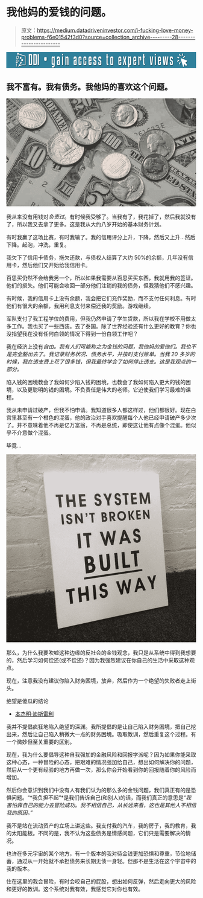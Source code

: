 # 我他妈的爱钱的问题。

> 原文：<https://medium.datadriveninvestor.com/i-fucking-love-money-problems-f6e01542f3d0?source=collection_archive---------28----------------------->

[![](img/3da46455f1772e33860004b911b6951c.png)](http://www.track.datadriveninvestor.com/DDIBeta11-21)

## 我不富有。我有债务。我他妈的喜欢这个问题。

![](img/ee588be389de7bf1eb734e8a92bc90fd.png)

我从来没有用钱对*负责过*。有时候我受够了。当我有了，我花掉了，然后我就没有了，所以我又去拿了更多。这是我从大约八岁开始的基本财务计划。

有时我赢了这场比赛，有时我输了。我的信用评分上升，下降，然后又上升…然后下降。起泡，冲洗，重复。

我欠下了信用卡债务，拖欠还款，与债权人结算了大约 50%的余额，几年没有信用卡，然后他们又开始给我信用卡。

百思买仍然不会给我另一个，所以如果我需要从百思买买东西，我就用我的签证。他们的损失。他们可能会收回一部分他们注销的我的债务，但我猜他们不感兴趣。

有时候，我的信用卡上没有余额，我会把它们充作奖励，而不支付任何利息。有时他们有很大的余额，我用利息支付来偿还我的奖励。游戏继续。

军队支付了我工程学位的费用，但我仍然申请了学生贷款，所以我在学校不用做太多工作。我也买了一些西装。去了泰国。除了世界经验还有什么更好的教育？你也没指望我在没有任何白领的情况下得到一份白领工作吧？

我在经济上没有*自由。我有人们可能称之为金钱的问题，我他妈的爱他们。我也不是完全豁出去了。我记录财务状况、债务水平，并按时支付账单。当我 20 多岁的时候，我在透支费上花了很多钱，但我最终学会了如何停止透支。这是我观点的一部分。*

陷入钱的困境教会了我如何少陷入钱的困境，也教会了我如何陷入更大的钱的困境，以及更聪明的钱的困境。不负责任是伟大的老师。它迫使我们学习最难的课程。

我从未申请过破产，但我不怕申请。我知道很多人都这样过，他们都很好。现在白宫里甚至有一个橙色的混蛋，他的政治对手喜欢提醒每个人他已经申请破产多少次了。并不意味着他不再是亿万富翁，不再是总统，即使这让他有点像个混蛋。他似乎不介意做个混蛋。

毕竟…

![](img/72b01ba229fbb83d27c44773bc4e192b.png)

那么，为什么我要吹嘘这种边缘的反社会的金钱观念，我只是从系统中得到我想要的，然后学习如何偿还(或不偿还)？因为我强烈建议在你自己的生活中采取这种观点。

现在，注意我没有建议你陷入财务困境，放弃，然后作为一个绝望的失败者走上街头。

绝望是傻瓜的结论
- [本杰明·迪斯雷利](http://www.bbc.co.uk/history/historic_figures/disraeli_benjamin.shtml)

我并不提倡疯狂地陷入绝望的深渊。我所提倡的是让自己陷入财务困境，把自己挖出来，然后让自己陷入稍微大一点的财务困境。吸取教训，然后重复这个过程。有一个微妙但至关重要的区别。

现在，我为什么要倡导这种自我强加的金融风险和回报学派呢？因为如果你能采取这种心态，一种冒险的心态，把艰难的情况强加给自己，想出如何解决你的问题，然后从一个更有经验的地方再做一次，那么你会开始看到你的回报随着你的风险而增加。

然后你会意识到我们中没有人有我们认为的那么多的金钱问题，我们真正有的是恐惧问题。“*我负担不起”*是我们告诉自己(和别人)的话，而我们真正的意思是“*我害怕靠自己的能力去冒险成功。我不相信自己，从长远来看，这也是其他人不相信我的原因。”*

我不是站在流动资产的立场上讲这些。我支付我的汽车，我的房子，我的教育，我的太阳能板。不同的是，我不认为这些债务是情感问题，它们只是需要解决的情况。

也许在多元宇宙的某个地方，有一个版本的我对待金钱更加恐惧和尊重，节俭地储蓄，通过从一开始就不承担债务来长期无债一身轻。但那不是生活在这个宇宙中的我的版本。

住在这里的我会冒险，有时会咬自己的屁股，想出如何反弹，然后走向更大的风险和更好的教训。这个系统对我有效，我感觉它对你也有效。
